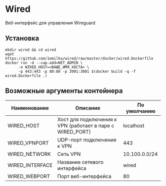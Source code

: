 # Wired
Веб-интерфейс для управления Wireguard
## Установка
```shell
mkdir wired && cd wired
wget https://github.com/1emilka/wired/raw/master/docker/wired.Dockerfile
docker run -d --cap-add=NET_ADMIN \
      -e WIRED_HOST=<ВАШЕ_ИМЯ_ХОСТА> \
      -p 443:443 -p 80:80 -p 3001:3001 $(docker build -q -f wired.Dockerfile .)
```
## Возможные аргументы контейнера
Наименование | Описание | По умолчанию
--- | --- | ---
WIRED_HOST | Хост для подключения к VPN (работает в паре с WIRED_PORT) | localhost
WIRED_VPNPORT | UDP-порт подключения к VPN | 443
WIRED_NETWORK | Сеть VPN | 10.100.0.0/24
WIRED_INTERFACE | Название сетевого интерфейса | wired
WIRED_WEBPORT | Порт веб-интерфейса | 80